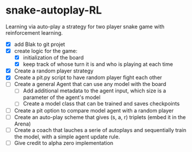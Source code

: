 # snake-autoplay-RL
Learning via auto-play a strategy for two player snake game with reinforcement learning. 


- [X] add Blak to git projet
- [X] create logic for the game:
  - [X] initialization of the board
  - [X] keep track of whose turn it is and who is playing at each time
- [X] Create a random player strategy
- [X] Create a pit.py script to have random player fight each other
- [ ] Create a general Agent that can use any model with the board
  - [ ] Add additional metadata to the agent input, which size is a parameter of the agent's model
  - [ ] Create a model class that can be trained and saves checkpoints
- [ ] Create a pit option to compare model agent with a random player
- [ ] Create an auto-play scheme that gives (s, a, r) triplets (embed it in the Arena)
- [ ] Create a coach that lauches a serie of autoplays and sequentially train the model, with a simple agent update rule.
- [ ] Give credit to alpha zero implementation
